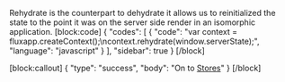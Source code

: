 Rehydrate is the counterpart to dehydrate it allows us to reinitialized the state to the point it was on the server side render in an isomorphic application.
[block:code]
{
  "codes": [
    {
      "code": "var context = fluxapp.createContext();\ncontext.rehydrate(window.serverState);",
      "language": "javascript"
    }
  ],
  "sidebar": true
}
[/block]

[block:callout]
{
  "type": "success",
  "body": "On to [Stores](doc:overview)"
}
[/block]